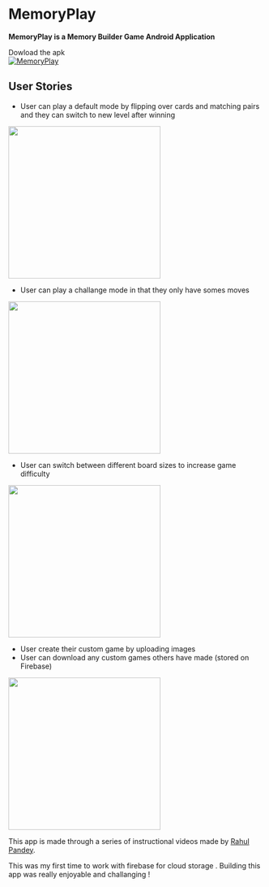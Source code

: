 # MemoryPlay
**MemoryPlay is a Memory Builder Game Android Application**

Dowload the apk
<br/>
[![MemoryPlay](https://img.shields.io/badge/MemoryPlay✅-APK-red.svg?style=for-the-badge&logo=android)](https://play.google.com/store/apps/details?id=com.ashish.memoryplay)

## User Stories

- User can play a default mode by flipping over cards and matching pairs and they can switch to new level after winning 
<img src= "https://user-images.githubusercontent.com/56464485/103132563-1c2dc880-46cb-11eb-8180-3c69e9fb0ff6.png" width = 300 />

- User can play a challange mode in that they only have somes moves
<img src= "https://user-images.githubusercontent.com/56464485/103129767-049d1280-46c0-11eb-8118-9286c9687b3f.png" width = 300 />


- User can switch between different board sizes to increase game difficulty
<img src= "https://user-images.githubusercontent.com/56464485/103129777-0c5cb700-46c0-11eb-913a-6d5773bd4a89.png" width = 300 />


- User create their custom game by uploading images
- User can download any custom games others have made (stored on Firebase)
<img src= "https://user-images.githubusercontent.com/56464485/103129771-0961c680-46c0-11eb-8a41-3c4b343d82a8.png" width = 300 />


This app is made through a series of instructional videos made by [Rahul Pandey](https://www.youtube.com/user/rpandey1234).

This was my first time to work with firebase for cloud storage . Building this app was really enjoyable and challanging ! 


